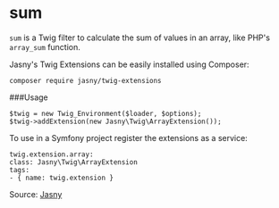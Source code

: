 # sum

`sum` is a Twig filter to calculate the sum of values in an array, like PHP's `array_sum` function.

Jasny's Twig Extensions can be easily installed using Composer:

```twig
composer require jasny/twig-extensions
```

###Usage

```twig
$twig = new Twig_Environment($loader, $options);
$twig->addExtension(new Jasny\Twig\ArrayExtension());
```

To use in a Symfony project register the extensions as a service:

```twig
twig.extension.array:
class: Jasny\Twig\ArrayExtension
tags:
- { name: twig.extension }
```

Source: [Jasny](https://github.com/jasny/twig-extensions)
